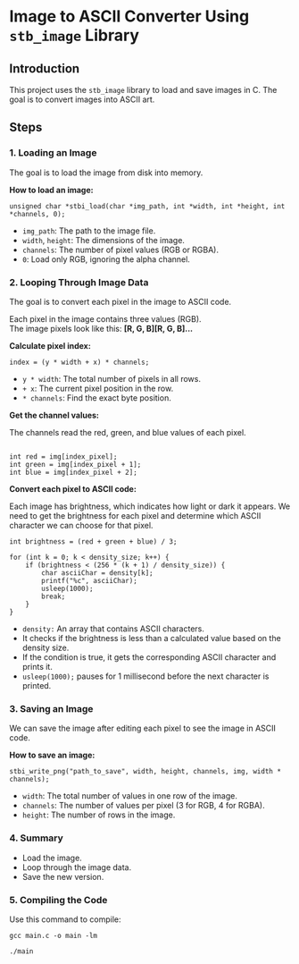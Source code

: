 
<h1>Image to ASCII Converter Using <code>stb_image</code> Library</h1>

<h2>Introduction</h2>
<p>This project uses the <code>stb_image</code> library to load and save images in C. The goal is to convert images into ASCII art.</p>

<h2>Steps</h2>

<h3>1. Loading an Image</h3>
<p>The goal is to load the image from disk into memory.</p>
<p><strong>How to load an image:</strong></p>
<pre><code>unsigned char *stbi_load(char *img_path, int *width, int *height, int *channels, 0);</code></pre>
<ul>
    <li><code>img_path</code>: The path to the image file.</li>
    <li><code>width</code>, <code>height</code>: The dimensions of the image.</li>
    <li><code>channels</code>: The number of pixel values (RGB or RGBA).</li>
    <li><code>0</code>: Load only RGB, ignoring the alpha channel.</li>
</ul>

<h3>2. Looping Through Image Data</h3>
<p>The goal is to convert each pixel in the image to ASCII code.</p>
<p>Each pixel in the image contains three values (RGB). <br>
The image pixels look like this: <b>[R, G, B][R, G, B]...</b></p>

<p><strong>Calculate pixel index:</strong></p>
<pre><code>index = (y * width + x) * channels;</code></pre>
<ul>
    <li><code>y * width</code>: The total number of pixels in all rows.</li>
    <li><code>+ x</code>: The current pixel position in the row.</li>
    <li><code>* channels</code>: Find the exact byte position.</li>
</ul>
<p><strong>Get the channel values:</strong></p>
<p>The channels read the red, green, and blue values of each pixel.</p>
<pre><code>
int red = img[index_pixel]; 
int green = img[index_pixel + 1]; 
int blue = img[index_pixel + 2];
</code></pre>
			
<p><strong>Convert each pixel to ASCII code:</strong></p>
<p>Each image has brightness, which indicates how light or dark it appears. We need to get the brightness for each pixel and determine which ASCII character we can choose for that pixel.</p>
<pre><code>int brightness = (red + green + blue) / 3;</code></pre>

<pre><code>for (int k = 0; k < density_size; k++) {
    if (brightness < (256 * (k + 1) / density_size)) {
        char asciiChar = density[k];
        printf("%c", asciiChar); 
        usleep(1000);
        break;
    }
}</code></pre>

<ul>
    <li><code>density:</code> An array that contains ASCII characters.</li>
    <li>It checks if the brightness is less than a calculated value based on the density size.</li>
    <li>If the condition is true, it gets the corresponding ASCII character and prints it.</li>
    <li><code>usleep(1000);</code> pauses for 1 millisecond before the next character is printed.</li>
</ul>

<h3>3. Saving an Image</h3>
<p>We can save the image after editing each pixel to see the image in ASCII code.</p>
<p><strong>How to save an image:</strong></p>
<pre><code>stbi_write_png("path_to_save", width, height, channels, img, width * channels);</code></pre>
<ul>
    <li><code>width</code>: The total number of values in one row of the image.</li>
    <li><code>channels</code>: The number of values per pixel (3 for RGB, 4 for RGBA).</li>
    <li><code>height</code>: The number of rows in the image.</li>
</ul>

<h3>4. Summary</h3>
<ul>
    <li>Load the image.</li>
    <li>Loop through the image data.</li>
    <li>Save the new version.</li>
</ul>

<h3>5. Compiling the Code</h3>
<p>Use this command to compile:</p>
<pre><code>gcc main.c -o main -lm</code></pre>
<pre><code>./main</code></pre>

